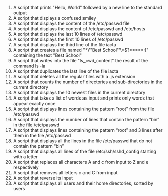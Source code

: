 1. A script that prints "Hello, World" followed by a new line to the standard output
2. A script that displays a confused smiley
3. A script that displays the content of the /etc/passwd file
4. A script that displays the content of /etc/passwd and /etc/hosts
5. A script that displays the last 10 lines of /etc/passwd
6. A script that displays the first 10 lines of /etc/passwd
7. A script that displays the third line of the file iacta
8. A script that creates a file named "\*\\'"Best School"\'\\*$\?\*\*\*\*\*:)" containing the text "Best School"
9. A script that writes into the file "ls_cwd_content" the result of the command ls -la
10. A script that duplicates the last line of the file iacta
11. A script that deletes all the regular files with a .js extension
12. A script that counts the number of directories and sub-directories in the current directory
13. A script that displays the 10 newest files in the current directory
14. A script that takes a list of words as input and prints only words that appear exactly once
15. A script that displays lines containing the pattern “root” from the file /etc/passwd
16. A script that displays the number of lines that contain the pattern “bin” in the file /etc/passwd
17. A script that displays lines containing the pattern “root” and 3 lines after them in the file /etc/passwd
18. A script that displays all the lines in the file /etc/passwd that do not contain the pattern “bin”
19. A script that displays all lines of the file /etc/ssh/sshd_config starting with a letter
20. A script that replaces all characters A and c from input to Z and e respectively
21. A script that removes all letters c and C from input
22. A script that reverse its input
23. A script that displays all users and their home directories, sorted by users
